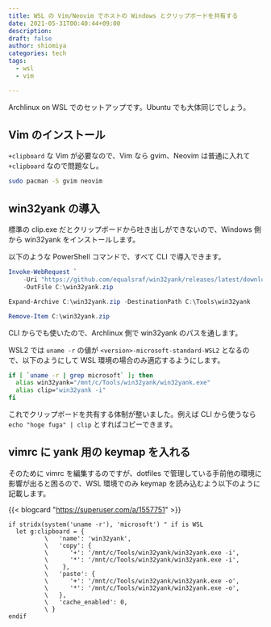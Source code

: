 ```yaml
---
title: WSL の Vim/Neovim でホストの Windows とクリップボードを共有する
date: 2021-05-31T00:40:44+09:00
description:
draft: false
author: shiomiya
categories: tech
tags:
  - wsl
  - vim

---
```


Archlinux on WSL でのセットアップです。Ubuntu でも大体同じでしょう。

## Vim のインストール

`+clipboard` な Vim が必要なので、Vim なら gvim、Neovim は普通に入れて `+clipboard` なので問題なし。

```sh
sudo pacman -S gvim neovim
```

## win32yank の導入

標準の clip.exe だとクリップボードから吐き出しができないので、Windows 側から win32yank をインストールします。

以下のような PowerShell コマンドで、すべて CLI で導入できます。

```powershell
Invoke-WebRequest `
    -Uri "https://github.com/equalsraf/win32yank/releases/latest/download/win32yank-x64.zip" `
    -OutFile C:\win32yank.zip

Expand-Archive C:\win32yank.zip -DestinationPath C:\Tools\win32yank

Remove-Item C:\win32yank.zip
```

CLI からでも使いたので、Archlinux 側で win32yank のパスを通します。

WSL2 では `uname -r` の値が `<version>-microsoft-standard-WSL2` となるので、以下のようにして WSL 環境の場合のみ適応するようにします。

```sh
if [ `uname -r | grep microsoft` ]; then
  alias win32yank="/mnt/c/Tools/win32yank/win32yank.exe"
  alias clip="win32yank -i"
fi
```

これでクリップボードを共有する体制が整いました。例えば CLI から使うなら `echo "hoge fuga" | clip` とすればコピーできます。

## vimrc に yank 用の keymap を入れる

そのために vimrc を編集するのですが、dotfiles で管理している手前他の環境に影響が出ると困るので、WSL 環境でのみ keymap を読み込むよう以下のように記載します。

{{< blogcard "https://superuser.com/a/1557751" >}}

```vim
if stridx(system('uname -r'), 'microsoft') " if is WSL
  let g:clipboard = {
          \   'name': 'win32yank',
          \   'copy': {
          \      '+': '/mnt/c/Tools/win32yank/win32yank.exe -i',
          \      '*': '/mnt/c/Tools/win32yank/win32yank.exe -i',
          \    },
          \   'paste': {
          \      '+': '/mnt/c/Tools/win32yank/win32yank.exe -o',
          \      '*': '/mnt/c/Tools/win32yank/win32yank.exe -o',
          \   },
          \   'cache_enabled': 0,
          \ }
endif
```

